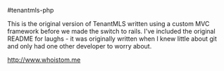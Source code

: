 #tenantmls-php

This is the original version of TenantMLS written using a custom MVC framework before we made the switch to rails. I've included the original README for laughs - it was originally written when I knew little about git and only had one other developer to worry about.

http://www.whoistom.me

